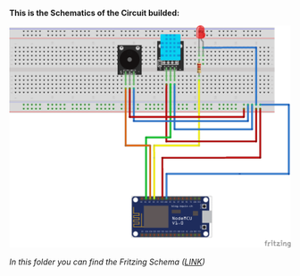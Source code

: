 **This is the Schematics of the Circuit builded:**


![Circuit](https://github.com/edovio/TemperatureMonitor/blob/master/circuit/TemperatureMonitor_bb.png "Circuit")


*In this folder you can find the Fritzing Schema ([LINK](https://github.com/edovio/TemperatureMonitor/blob/master/circuit/TemperatureMonitor.fzz))*
